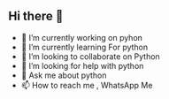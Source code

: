 ## Hi there 👋

<!--
**PixelQuestGaming/PixelQuestGaming** is a ✨ _special_ ✨ repository because its `README.md` (this file) appears on your GitHub profile.

Here are some ideas to get you started:
-->
- 🔭 I’m currently working on pyhon
- 🌱 I’m currently learning For python
- 👯 I’m looking to collaborate on Python  
- 🤔 I’m looking for help with python
- 💬 Ask me about python
- 📫 How to reach me , WhatsApp Me
<!-- 
- 😄 Pronouns: 
- ⚡ Fun fact: ...
-->
